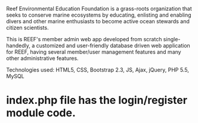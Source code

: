 Reef Environmental Education Foundation is a grass-roots organization that seeks to conserve marine ecosystems by educating, enlisting and enabling divers and other marine enthusiasts to become active ocean stewards and citizen scientists.

This is REEF's member admin web app developed from scratch single-handedly, a customized and user-friendly database driven web application for REEF, having several member/user management features and many other administrative features. 

Technologies used: HTML5, CSS, Bootstrap 2.3, JS, Ajax, jQuery, PHP 5.5, MySQL

index.php file has the login/register module code.
================
